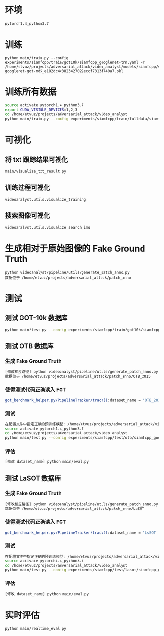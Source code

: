 # 环境

```bash
pytorch1.4_python3.7
```

# 训练

```
python main/train.py --config experiments/siamfcpp/train/got10k/siamfcpp_googlenet-trn.yaml -r /home/etvuz/projects/adversarial_attack/video_analyst/models/siamfcpp/siamfcpp-googlenet-got-md5_e182dc4c3823427022eccf7313d740a7.pkl
```

# 训练所有数据

```bash
source activate pytorch1.4_python3.7
export CUDA_VISIBLE_DEVICES=1,2,3
cd /home/etvuz/projects/adversarial_attack/video_analyst
python main/train.py --config experiments/siamfcpp/train/fulldata/siamfcpp_googlenet-trn-fulldata.yaml -r /home/etvuz/projects/adversarial_attack/video_analyst/models/siamfcpp/siamfcpp-googlenet-got-md5_e182dc4c3823427022eccf7313d740a7.pkl
```

# 可视化

## 将 txt 跟踪结果可视化

```bash
main/visualize_txt_result.py
```

## 训练过程可视化

```
videoanalyst.utils.visualize_training
```

## 搜索图像可视化

```bash
videoanalyst.utils.visualize_search_img
```


# 生成相对于原始图像的 Fake Ground Truth

```
python videoanalyst/pipeline/utils/generate_patch_anno.py
数据位于 /home/etvuz/projects/adversarial_attack/patch_anno
```

# 测试

## 测试 GOT-10k 数据库

```bash
python main/test.py --config experiments/siamfcpp/train/got10k/siamfcpp_googlenet-trn.yaml
```

## 测试 OTB 数据库

### 生成 Fake Ground Truth

```bash
[修改相应路径] python videoanalyst/pipeline/utils/generate_patch_anno.py
数据位于 /home/etvuz/projects/adversarial_attack/patch_anno/OTB_2015
```

### 使得测试代码正确读入 FGT

```bash
got_benchmark_helper.py/PipelineTracker/track():dataset_name = 'OTB_2015'
```

### 测试

```bash
在配置文件中指定正确的预训练模型: /home/etvuz/projects/adversarial_attack/video_analyst/models/siamfcpp/siamfcpp-googlenet-got-md5_e182dc4c3823427022eccf7313d740a7.pkl
source activate pytorch1.4_python3.7
cd /home/etvuz/projects/adversarial_attack/video_analyst
python main/test.py --config experiments/siamfcpp/test/otb/siamfcpp_googlenet-otb.yaml
```

### 评估

```bash
[修改 dataset_name] python main/eval.py
```

## 测试 LaSOT 数据库

### 生成 Fake Ground Truth

```bash
[修改相应路径] python videoanalyst/pipeline/utils/generate_patch_anno.py
数据位于 /home/etvuz/projects/adversarial_attack/patch_anno/LaSOT
```

### 使得测试代码正确读入 FGT

```bash
got_benchmark_helper.py/PipelineTracker/track():dataset_name = 'LsSOT'
```

### 测试

```bash
在配置文件中指定正确的预训练模型: /home/etvuz/projects/adversarial_attack/video_analyst/models/siamfcpp/siamfcpp-googlenet-got-md5_e182dc4c3823427022eccf7313d740a7.pkl
source activate pytorch1.4_python3.7
cd /home/etvuz/projects/adversarial_attack/video_analyst
python main/test.py --config experiments/siamfcpp/test/lasot/siamfcpp_googlenet-lasot.yaml
```

### 评估

```bash
[修改 dataset_name] python main/eval.py
```

# 实时评估

```bash
python main/realtime_eval.py
```